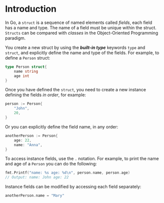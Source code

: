 # Introduction

In Go, a `struct` is a sequence of named elements called _fields_, each field has a name and type. The name of a field must be unique within the struct.
`Structs` can be compared with _classes_ in the Object-Oriented Programming paradigm.

You create a new struct by using the **_built-in type_** keywords `type` and `struct`, and explicitly define the name and type of the fields.
For example, to define a `Person` struct:

```go
type Person struct{
    name string
    age int
}
```

Once you have defined the `struct`, you need to create a new instance defining the fields _in order_, for example:

```go
person := Person{
	"John",
	20,
}
```

Or you can explicitly define the field name, in any order:

```go
anotherPerson := Person{
	age: 22,
	name: "Anna",
}
```

To access instance fields, use the `.` notation. For example, to print the name and age of a `Person`
you can do the following:

```go
fmt.Printf("name: %s age: %d\n", person.name, person.age)
// Output: name: John age: 22
```

Instance fields can be modified by accessing each field separately:

```go
anotherPerson.name = "Mary"
```
